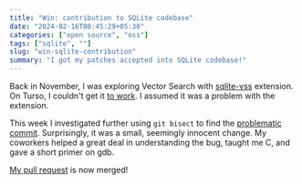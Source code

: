 ```yaml
---
title: "Win: contribution to SQLite codebase"
date: "2024-02-16T08:45:29+05:30"
categories: ["open source", "oss"]
tags: ["sqlite", ""]
slug: "win-sqlite-contribution"
summary: "I got my patches accepted into SQLite codebase!"
---
```


Back in November, I was exploring Vector Search with [sqlite-vss](https://github.com/asg017/sqlite-vss) extension. On Turso, I couldn't get it [to work](https://github.com/tursodatabase/libsql/issues/865). I assumed it was a problem with the extension.

This week I investigated further using `git bisect` to find the [problematic commit](https://github.com/tursodatabase/libsql/commit/e56bdbd52168b0ec96930dac3e9a20523d0eb496). Surprisingly, it was a small, seemingly innocent change. My coworkers helped a great deal in understanding the bug, taught me C, and gave a short primer on gdb.

[My pull request](https://github.com/tursodatabase/libsql/pull/1027) is now merged!